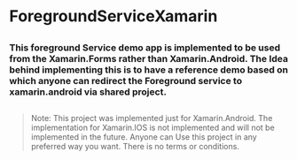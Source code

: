 # ForegroundServiceXamarin

##


### This foreground Service demo app is implemented to be used from the Xamarin.Forms rather than Xamarin.Android. The Idea behind implementing this is to have a reference demo based on which anyone can redirect the Foreground service to xamarin.android via shared project.

##
##
##
##
##
##



> Note:
> This project was implemented just for Xamarin.Android. The implementation for Xamarin.IOS is not implemented and will not be implemented in the future. 
> Anyone can Use this project in any preferred way you want. There is no terms or conditions.

